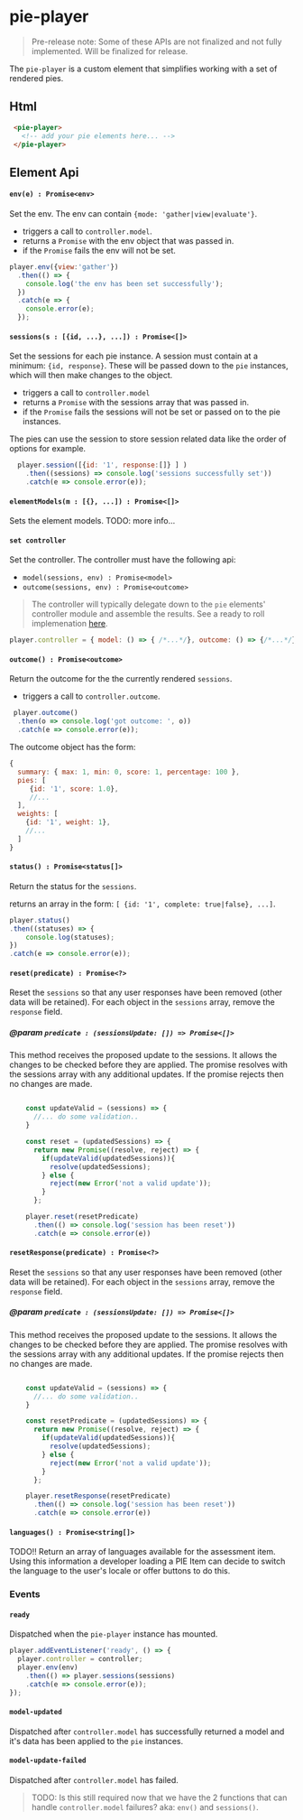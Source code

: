 # pie-player 

> Pre-release note: Some of these APIs are not finalized and not fully implemented. Will be finalized for release.

The `pie-player` is a custom element that simplifies working with a set of rendered pies. 


## Html
 
 ```html
  <pie-player>
    <!-- add your pie elements here... -->
  </pie-player>
 ```
    
## Element Api
 

####  `env(e) : Promise<env>` 

Set the env. The env can contain `{mode: 'gather|view|evaluate'}`. 

* triggers a call to `controller.model`.
* returns a `Promise` with the env object that was passed in.
* if the `Promise` fails the env will not be set.

```javascript
player.env({view:'gather'})
  .then(() => {
    console.log('the env has been set successfully');
  })
  .catch(e => {
    console.error(e);
  });
```
  
  
#### `sessions(s : [{id, ...}, ...]) : Promise<[]>`

Set the sessions for each pie instance. A session must contain at a minimum: `{id, response}`. These will be passed down to the `pie` instances, which will then make changes to the object.

* triggers a call to `controller.model`
* returns a `Promise` with the sessions array that was passed in.
* if the `Promise` fails the sessions will not be set or passed on to the pie instances.

The pies can use the session to store session related data like the order of options for example.
     
```javascript
  player.session([{id: '1', response:[]} ] )
    .then((sessions) => console.log('sessions successfully set'))
    .catch(e => console.error(e));
```

#### `elementModels(m : [{}, ...]) : Promise<[]>`

Sets the element models. TODO: more info...

####  `set controller`

Set the controller. The controller must have the following api: 

* `model(sessions, env) : Promise<model>`
* `outcome(sessions, env) : Promise<outcome>`

> The controller will typically delegate down to the `pie` elements' controller module and assemble the results. See a ready to roll implemenation [here](http://todo.ocm).

```javascript
player.controller = { model: () => { /*...*/}, outcome: () => {/*...*/} }; 
```
 
#### `outcome() : Promise<outcome>` 

Return the outcome for the the currently rendered `sessions`.

* triggers a call to `controller.outcome`.

```javascript
 player.outcome() 
  .then(o => console.log('got outcome: ', o))
  .catch(e => console.error(e));
```
The outcome object has the form: 
```javascript 
{
  summary: { max: 1, min: 0, score: 1, percentage: 100 },
  pies: [
     {id: '1', score: 1.0},
     //...
  ],
  weights: [
    {id: '1', weight: 1},
    //...
  ]
}
``` 

####  `status() : Promise<status[]>`

Return the status for the `sessions`.

returns an array in the form: `[ {id: '1', complete: true|false}, ...]`.

```javascript
player.status()
.then((statuses) => {
    console.log(statuses);
})
.catch(e => console.error(e));
```

#### `reset(predicate) : Promise<?>` 
Reset the `sessions` so that any user responses have been removed (other data will be retained). For each object in the `sessions` array, remove the `response` field.

##### @param `predicate : (sessionsUpdate: []) => Promise<[]>`
This method receives the proposed update to the sessions. It allows the changes to be checked before they are applied. The promise resolves with the sessions array with any additional updates. If the promise rejects then no changes are made.


```javascript

    const updateValid = (sessions) => {
      //... do some validation..
    }

    const reset = (updatedSessions) => {
      return new Promise((resolve, reject) => {
        if(updateValid(updatedSessions)){
          resolve(updatedSessions);
        } else {
          reject(new Error('not a valid update'));
        }
      };

    player.reset(resetPredicate)
      .then(() => console.log('session has been reset'))
      .catch(e => console.error(e))
```

#### `resetResponse(predicate) : Promise<?>` 
Reset the `sessions` so that any user responses have been removed (other data will be retained). For each object in the `sessions` array, remove the `response` field.

##### @param `predicate : (sessionsUpdate: []) => Promise<[]>`
This method receives the proposed update to the sessions. It allows the changes to be checked before they are applied. The promise resolves with the sessions array with any additional updates. If the promise rejects then no changes are made.


```javascript

    const updateValid = (sessions) => {
      //... do some validation..
    }

    const resetPredicate = (updatedSessions) => {
      return new Promise((resolve, reject) => {
        if(updateValid(updatedSessions)){
          resolve(updatedSessions);
        } else {
          reject(new Error('not a valid update'));
        }
      };

    player.resetResponse(resetPredicate)
      .then(() => console.log('session has been reset'))
      .catch(e => console.error(e))
```
 
#### `languages() : Promise<string[]>`

TODO!! Return an array of languages available for the assessment item.
Using this information a developer loading a PIE Item can decide to switch the language to the user's locale or offer buttons to do this. 

### Events

#### `ready` 
Dispatched when the `pie-player` instance has mounted. 
    
```javascript
player.addEventListener('ready', () => {
  player.controller = controller;
  player.env(env)
    .then(() => player.sessions(sessions)
    .catch(e => console.error(e));
});
```

#### `model-updated`

Dispatched after `controller.model` has successfully returned a model and it's data has been applied to the `pie` instances.

#### `model-update-failed`

Dispatched after `controller.model` has failed. 

> TODO: Is this still required now that we have the 2 functions that can handle `controller.model` failures? aka: `env()` and `sessions()`.

